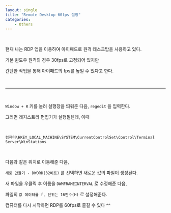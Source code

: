 ```yaml
---
layout: single
title: "Remote Desktop 60fps 설정"
categories:
    - Others
---
```


<br>

현재 나는 RDP 앱을 이용하여 아이패드로 원격 데스크탑을 사용하고 있다.

기본 윈도우 원격의 경우 30fps로 고정되어 있지만

간단한 작업을 통해 아이패드의 fps를 높일 수 있다고 한다.

<br>

---

<br>

`Window + R` 키를 눌러 실행창을 띄워준 다음, `regedit` 을 입력한다.

그러면 레지스트리 편집기가 실행될텐데, 이때 

<br>

```
컴퓨터\HKEY_LOCAL_MACHINE\SYSTEM\CurrentControlSet\Control\Terminal Server\WinStations
```

<br>

다음과 같은 위치로 이동해준 다음, 

`새로 만들기 - DWORD(32비트)` 를 선택하면 새로운 값의 파일이 생성된다.

새 파일을 우클릭 후 이름을 `DWMFRAMEINTERVAL` 로 수정해준 다음,

파일의 `값 데이터를 f, 단위는 16진수(H)` 로 설정해준다.

컴퓨터를 다시 시작하면 RDP를 60fps로 즐길 수 있다 ^^
